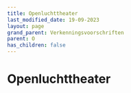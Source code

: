 ```yaml
---
title: Openluchttheater
last_modified_date: 19-09-2023
layout: page
grand_parent: Verkenningsvoorschriften
parent: O
has_children: false
---
```


Openluchttheater
================

